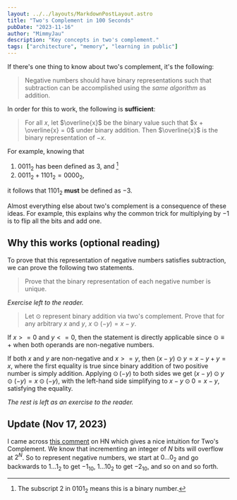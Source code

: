 ```yaml
---
layout: ../../layouts/MarkdownPostLayout.astro
title: "Two's Complement in 100 Seconds"
pubDate: "2023-11-16"
author: "MimmyJau"
description: "Key concepts in two's complement."
tags: ["architecture", "memory", "learning in public"]
---
```


If there's one thing to know about two's complement, it's the following:

>  Negative numbers should have binary representations such that subtraction can be accomplished using the *same algorithm* as addition.

In order for this to work, the following is **sufficient**:

> For all $x$, let $\overline{x}$ be the binary value such that $x + \overline{x} = 0$ under binary addition. Then $\overline{x}$ is the binary representation of $-x$.

For example, knowing that
1) $0011_2$ has been defined as $3$, and [^binary]
2) $0011_2 + 1101_2 = 0000_2$,

it follows that $1101_2$ **must** be defined as $-3$. 

Almost everything else about two's complement is a consequence of these ideas. For example, this explains why the common trick for multiplying by $-1$ is to flip all the bits and add one.

## Why this works (optional reading)

To prove that this representation of negative numbers satisfies subtraction, we can prove the following two statements. 

> Prove that the binary representation of each negative number is unique.

*Exercise left to the reader.*

> Let $\odot$ represent binary addition via two's complement. Prove that for any arbitrary $x$ and $y$, $x \odot (-y) = x - y$.

If $x >= 0$ and $y <= 0$, then the statement is directly applicable since $\odot \equiv +$ when both operands are non-negative numbers. 

If both $x$ and $y$ are non-negative and $x >= y$, then $(x-y) \odot y = x - y + y = x$, where the first equality is true since binary addition of two positive number is simply addition. Applying $\odot \, (-y)$ to both sides we get $(x-y) \odot y \odot (-y) = x \odot (-y)$, with the left-hand side simplifying to $x - y \odot 0 = x - y$, satisfying the equality.

*The rest is left as an exercise to the reader.*

## Update (Nov 17, 2023)

I came across [this comment](https://news.ycombinator.com/item?id=38299777) on HN which gives a nice intuition for Two's Complement. We know that incrementing an integer of *N* bits will overflow at $2^N$. So to represent negative numbers, we start at $0\ldots 0_2$ and go backwards to $1\ldots 1_2$ to get $-1_{10}$, $1\ldots 10_2$ to get $-2_{10}$, and so on and so forth. 

[^binary]: The subscript $2$ in $0101_2$ means this is a binary number.
